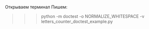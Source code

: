 Открываем терминал
Пишем:
>>> python -m doctest -o NORMALIZE_WHITESPACE -v letters_counter_doctest_example.py
